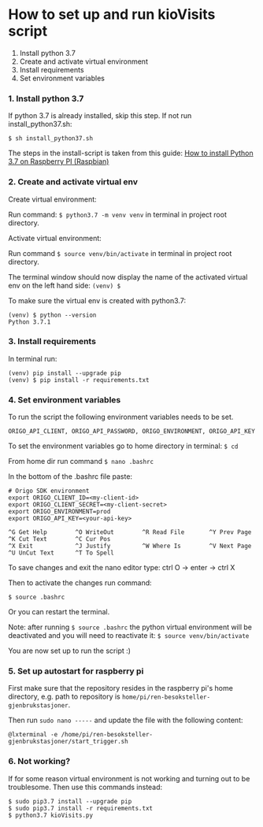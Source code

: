 
# How to set up and run kioVisits script

1. Install python 3.7
2. Create and activate virtual environment
3. Install requirements
4. Set environment variables


### 1. Install python 3.7

If python 3.7 is already installed, skip this step. If not run install_python37.sh:

`$ sh install_python37.sh`

The steps in the install-script is taken from this guide: [How to install Python 3.7 on Raspberry PI (Raspbian)](https://installvirtual.com/install-python-3-7-on-raspberry-pi/)

### 2. Create and activate virtual env

Create virtual environment:

Run command: `$ python3.7 -m venv venv` in terminal in project root directory.

Activate virtual environment:

Run command `$ source venv/bin/activate` in terminal in project root directory.

The terminal window should now display the name of the activated virtual env on the left hand side: `(venv) $ `

To make sure the virtual env is created with python3.7:
```
(venv) $ python --version
Python 3.7.1
```

### 3. Install requirements

In terminal run:

```
(venv) pip install --upgrade pip
(venv) $ pip install -r requirements.txt
```

### 4. Set environment variables

To run the script the following environment variables needs to be set.

`
ORIGO_API_CLIENT, ORIGO_API_PASSWORD, ORIGO_ENVIRONMENT, ORIGO_API_KEY
`

To set the environment variables go to home directory in terminal: `$ cd`

From home dir run command `$ nano .bashrc`

In the bottom of the .bashrc file paste:
```
# Origo SDK environment
export ORIGO_CLIENT_ID=<my-client-id>
export ORIGO_CLIENT_SECRET=<my-client-secret>
export ORIGO_ENVIRONMENT=prod
export ORIGO_API_KEY=<your-api-key>

^G Get Help        ^O WriteOut        ^R Read File       ^Y Prev Page       ^K Cut Text        ^C Cur Pos
^X Exit            ^J Justify         ^W Where Is        ^V Next Page       ^U UnCut Text      ^T To Spell
```
To save changes and exit the nano editor type: ctrl O -> enter -> ctrl X

Then to activate the changes run command:

`$ source .bashrc`

Or you can restart the terminal.

Note: after running `$ source .bashrc` the python virtual environment will be deactivated and you will need to reactivate it: `$ source venv/bin/activate`

You are now set up to run the script :)

### 5. Set up autostart for raspberry pi

First make sure that the repository resides in the raspberry pi's home directory, e.g. path to repository is `home/pi/ren-besoksteller-gjenbrukstasjoner`.

Then run `sudo nano -----` and update the file with the following content:
```
@lxterminal -e /home/pi/ren-besoksteller-gjenbrukstasjoner/start_trigger.sh
```
 

### 6. Not working?
If for some reason virtual environment is not working and turning out to be troublesome. Then use this commands instead:
```
$ sudo pip3.7 install --upgrade pip
$ sudo pip3.7 install -r requirements.txt
$ python3.7 kioVisits.py
```

